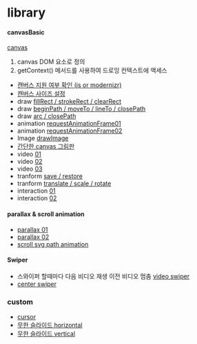 # library

#### canvasBasic

[canvas](https://hyonilog.tistory.com/category/%E2%98%BB%20Canvas)
1. canvas DOM 요소로 정의
2. getContext() 메서드를 사용하여 드로잉 컨텍스트에 액세스
- [캔버스 지원 여부 확인 (js or modernizr)](./canvasbasic/01-start/01.html)
- [캔버스 사이즈 설정](./canvasbasic/01-start/02.html)
- draw [fillRect / strokeRect / clearRect](./canvasbasic/02-draw/01.html)
- draw [beginPath / moveTo / lineTo / closePath](./canvasbasic/02-draw/02.html)
- draw [arc / closePath](./canvasbasic/02-draw/03.html)
- animation [requestAnimationFrame01](./canvasbasic/03-animation/01.html)
- animation [requestAnimationFrame02](./canvasbasic/03-animation/02.html)
- Image [drawImage](./canvasbasic/04-image/01.html)
- [간단한 canvas 그림판](./canvasbasic/04-image/02.html)
- video [01](./canvasbasic/05-video/01.html)
- video [02](./canvasbasic/05-video/02.html)
- video [03](./canvasbasic/05-video/03.html) 
- tranform [save / restore](./canvasbasic/06-transform/01.html)
- tranform [translate / scale / rotate ](./canvasbasic/06-transform/02.html)
- interaction [01](./canvasbasic/07-interaction/01.html)
- interaction [02](./canvasbasic/07-interaction/02.html)

#### parallax & scroll animation
- [parallax 01](./Parallax/01_parallax.html)
- [parallax 02](./Parallax/02_parallax.html)
- [scroll svg path animation](./scroll/index.html)


#### Swiper
- 스와이퍼 할때마다 다음 비디오 재생 이전 비디오 멈춤  [video swiper](./Swiper/01_swiper.html)
- [center swiper](./Swiper/04_center_swiper.html)


### custom
- [cursor](./Swiper/cursor.html)
- [무한 슬라이드 horizontal](./Swiper/slide_width.html)
- [무한 슬라이드 vertical](./Swiper/slide_height.html)
